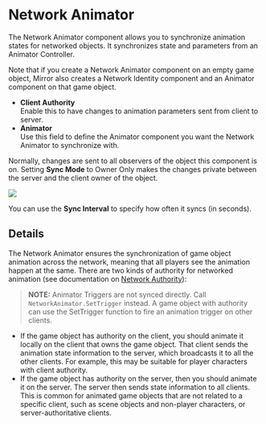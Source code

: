 # Network Animator

The Network Animator component allows you to synchronize animation states for networked objects. It synchronizes state and parameters from an Animator Controller.

Note that if you create a Network Animator component on an empty game object, Mirror also creates a Network Identity component and an Animator component on that game object.

* **Client Authority**\
  &#x20;Enable this to have changes to animation parameters sent from client to server.
* **Animator**\
  &#x20;Use this field to define the Animator component you want the Network Animator to synchronize with.

Normally, changes are sent to all observers of the object this component is on. Setting **Sync Mode** to Owner Only makes the changes private between the server and the client owner of the object.

![](<../../.gitbook/assets/image (139).png>)

You can use the **Sync Interval** to specify how often it syncs (in seconds).

## Details <a href="#details" id="details"></a>

The Network Animator ensures the synchronization of game object animation across the network, meaning that all players see the animation happen at the same. There are two kinds of authority for networked animation (see documentation on [Network Authority](../guides/authority.md)):

> **NOTE:** Animator Triggers are not synced directly. Call `NetworkAnimator.SetTrigger` instead. A game object with authority can use the SetTrigger function to fire an animation trigger on other clients.

* If the game object has authority on the client, you should animate it locally on the client that owns the game object. That client sends the animation state information to the server, which broadcasts it to all the other clients. For example, this may be suitable for player characters with client authority.
* If the game object has authority on the server, then you should animate it on the server. The server then sends state information to all clients. This is common for animated game objects that are not related to a specific client, such as scene objects and non-player characters, or server-authoritative clients.
